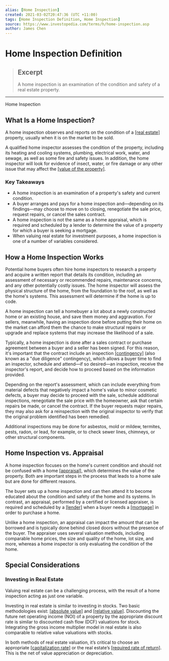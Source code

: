 ```yaml
---
alias: [Home Inspection]
created: 2021-03-02T20:47:36 (UTC +11:00)
tags: [Home Inspection Definition, Home Inspection]
source: https://www.investopedia.com/terms/h/home-inspection.asp
author: James Chen
---
```


# Home Inspection Definition

> ## Excerpt
> A home inspection is an examination of the condition and safety of a real estate property.

---

Home Inspection
## What Is a Home Inspection?

A home inspection observes and reports on the condition of a [[real estate]](https://www.investopedia.com/terms/r/realestate.asp) property, usually when it is on the market to be sold.

A qualified home inspector assesses the condition of the property, including its heating and cooling systems, plumbing, electrical work, water, and sewage, as well as some fire and safety issues. In addition, the home inspector will look for evidence of insect, water, or fire damage or any other issue that may affect the [[value of the property]](https://www.investopedia.com/articles/mortgages-real-estate/11/valuing-real-estate.asp).

### Key Takeaways

-   A home inspection is an examination of a property's safety and current condition.
-   A buyer arranges and pays for a home inspection and—depending on its findings—may choose to move on to closing, renegotiate the sale price, request repairs, or cancel the sales contract.
-   A home inspection is not the same as a home appraisal, which is required and scheduled by a lender to determine the value of a property for which a buyer is seeking a mortgage.
-   When valuing real estate for investment purposes, a home inspection is one of a number of variables considered.

## How a Home Inspection Works

Potential home buyers often hire home inspectors to research a property and acquire a written report that details its condition, including an assessment of necessary or recommended repairs, maintenance concerns, and any other potentially costly issues. The home inspector will assess the physical structure of the home, from the foundation to the roof, as well as the home's systems. This assessment will determine if the home is up to code.

A home inspection can tell a homebuyer a lot about a newly constructed home or an existing house, and save them money and aggravation. For sellers, meanwhile, having an inspection done before putting their home on the market can afford them the chance to make structural repairs or upgrade and replace systems that may increase the likelihood of a sale.

Typically, a home inspection is done after a sales contract or purchase agreement between a buyer and a seller has been signed. For this reason, it's important that the contract include an inspection [[contingency]](https://www.investopedia.com/articles/personal-finance/102913/contingency-clauses-home-purchase-contracts.asp) (also known as a "due diligence" contingency), which allows a buyer time to find an inspector, schedule and attend—if so desired—an inspection, receive the inspector's report, and decide how to proceed based on the information provided.

Depending on the report's assessment, which can include everything from material defects that negatively impact a home's value to minor cosmetic defects, a buyer may decide to proceed with the sale, schedule additional inspections, renegotiate the sale price with the homeowner, ask that certain repairs be made, or cancel the contract. If the buyer requests major repairs, they may also ask for a reinspection with the original inspector to verify that the original problem identified has been remedied.

Additional inspections may be done for asbestos, mold or mildew, termites, pests, radon, or lead, for example, or to check sewer lines, chimneys, or other structural components.

## Home Inspection vs. Appraisal

A home inspection focuses on the home's current condition and should not be confused with a home [[appraisal]](https://www.investopedia.com/terms/a/appraisal.asp), which determines the value of the property. Both are important steps in the process that leads to a home sale but are done for different reasons.

The buyer sets up a home inspection and can then attend it to become educated about the condition and safety of the home and its systems. In contrast, an appraisal, performed by a certified or licensed appraiser, is required and scheduled by a [[lender]](https://www.investopedia.com/terms/l/lender.asp) when a buyer needs a [[mortgage]](https://www.investopedia.com/terms/m/mortgage.asp) in order to purchase a home.

Unlike a home inspection, an appraisal can impact the amount that can be borrowed and is typically done behind closed doors without the presence of the buyer. The appraiser uses several valuation methods, including comparable home prices, the size and quality of the home, lot size, and more, whereas a home inspector is only evaluating the condition of the home.

## Special Considerations

### Investing in Real Estate

Valuing real estate can be a challenging process, with the result of a home inspection acting as just one variable.

Investing in real estate is similar to investing in stocks. Two basic methodologies exist: [[absolute value]](https://www.investopedia.com/terms/a/absolute-value.asp) and [[relative value]](https://www.investopedia.com/terms/r/relative-value.asp). Discounting the future net operating income (NOI) of a property by the appropriate discount rate is similar to discounted cash flow (DCF) valuations for stock. Integrating the gross income multiplier model in real estate is also comparable to relative value valuations with stocks.

In both methods of real estate valuation, it’s critical to choose an appropriate [[capitalization rate]](https://www.investopedia.com/terms/c/capitalizationrate.asp) or the real estate’s [[required rate of return]](https://www.investopedia.com/terms/r/requiredrateofreturn.asp). This is the net of value appreciation or depreciation.
